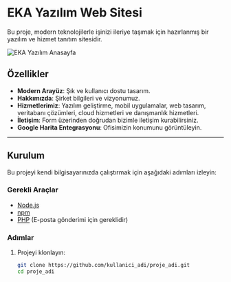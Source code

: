 # EKA Yazılım Web Sitesi

Bu proje, modern teknolojilerle işinizi ileriye taşımak için hazırlanmış bir yazılım ve hizmet tanıtım sitesidir.

![EKA Yazılım Anasayfa](https://ekabilisim.com)

## Özellikler
- **Modern Arayüz**: Şık ve kullanıcı dostu tasarım.
- **Hakkımızda**: Şirket bilgileri ve vizyonumuz.
- **Hizmetlerimiz**: Yazılım geliştirme, mobil uygulamalar, web tasarım, veritabanı çözümleri, cloud hizmetleri ve danışmanlık hizmetleri.
- **İletişim**: Form üzerinden doğrudan bizimle iletişim kurabilirsiniz.
- **Google Harita Entegrasyonu**: Ofisimizin konumunu görüntüleyin.

---

## Kurulum

Bu projeyi kendi bilgisayarınızda çalıştırmak için aşağıdaki adımları izleyin:

### Gerekli Araçlar
- [Node.js](https://nodejs.org/)
- [npm](https://www.npmjs.com/)
- [PHP](https://www.php.net/) (E-posta gönderimi için gereklidir)

### Adımlar

1. Projeyi klonlayın:
   ```bash
   git clone https://github.com/kullanici_adi/proje_adi.git
   cd proje_adi
